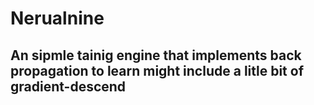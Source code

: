 # Nerualnine
## An sipmle tainig engine that implements back propagation to learn might include a litle bit of gradient-descend 
